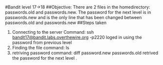 #Bandit level 17->18
##Objective: There are 2 files in the homedirectory: passwords.old and passwords.new. The password for the next level is in passwords.new and is the only line that has been changed between passwords.old and passwords.new
##Steps taken
1. Connecting to the server
   Command: ssh bandit17@bandit.labs.overthewire.org -p2220
   loged in using the password from previous level 
2. Finding the file 
   command: ls
3. retriving password
   command: diff password.new passwords.old
   retrived the password for the next level .
